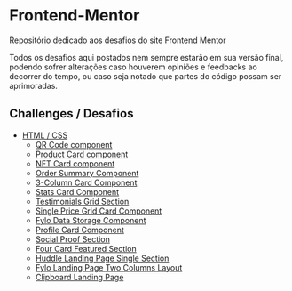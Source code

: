 # Frontend-Mentor

Repositório dedicado aos desafios do site Frontend Mentor

Todos os desafios aqui postados nem sempre estarão em sua versão final, podendo sofrer alterações caso houverem opiniões e feedbacks ao decorrer do tempo, ou caso seja notado que partes do código possam ser aprimoradas.

## Challenges / Desafios

- [HTML / CSS](#html-css)
  - [QR Code component](./QR%20Code%20Component)
  - [Product Card component](./Product%20Card%20Component)
  - [NFT Card component](./NFT%20Card%20Component)
  - [Order Summary Component](./Order%20Summary%20Component)
  - [3-Column Card Component](./3-Column%20Card%20Component)
  - [Stats Card Component](./Stats%20Card%20Component)
  - [Testimonials Grid Section](./Testimonials%20Grid%20Section)
  - [Single Price Grid Card Component](./Single%20Price%20Grid%20Card%20Component)
  - [Fylo Data Storage Component](./Fylo%20Data%20Storage%20Component)
  - [Profile Card Component](./Profile%20Card%20Component)
  - [Social Proof Section](./Social%20Proof%20Section)
  - [Four Card Featured Section](./Four%20Card%20Featured%20Section/)
  - [Huddle Landing Page Single Section](./Huddle%20Landing%20Page%20Single%20Section/)
  - [Fylo Landing Page Two Columns Layout](./Fylo%20Landing%20Page%20Two%20Columns%20Layout/)
  - [Clipboard Landing Page](./Clipboard%20Landing%20Page/)
